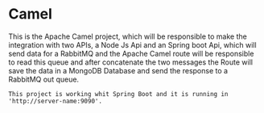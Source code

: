 # Camel

This is the Apache Camel project, which will be responsible to make the integration with two APIs, a Node Js Api and an
Spring boot Api, which will send data for a RabbitMQ and the Apache Camel route will be responsible to read this queue and
after concatenate the two messages the Route will save the data in a MongoDB Database and send the response to a RabbitMQ out queue.

    This project is working whit Spring Boot and it is running in 'http://server-name:9090'.
